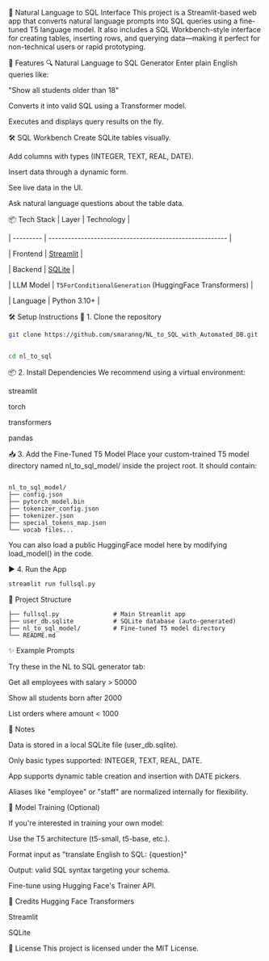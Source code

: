 🧠 Natural Language to SQL Interface
This project is a Streamlit-based web app that converts natural language prompts into SQL queries using a fine-tuned T5 language model. It also includes a SQL Workbench-style interface for creating tables, inserting rows, and querying data—making it perfect for non-technical users or rapid prototyping.



🚀 Features
🔍 Natural Language to SQL Generator
Enter plain English queries like:

"Show all students older than 18"

Converts it into valid SQL using a Transformer model.

Executes and displays query results on the fly.

🛠️ SQL Workbench
Create SQLite tables visually.

Add columns with types (INTEGER, TEXT, REAL, DATE).

Insert data through a dynamic form.

See live data in the UI.

Ask natural language questions about the table data.

📦 Tech Stack
| Layer     | Technology                                              |


| --------- | ------------------------------------------------------- |


| Frontend  | [Streamlit](https://streamlit.io/)                      |


| Backend   | [SQLite](https://sqlite.org/index.html)                 |


| LLM Model | `T5ForConditionalGeneration` (HuggingFace Transformers) |


| Language  | Python 3.10+                                            |


🛠️ Setup Instructions
🔧 1. Clone the repository
```bash
git clone https://github.com/smaranng/NL_to_SQL_with_Automated_DB.git


cd nl_to_sql
```

📦 2. Install Dependencies
We recommend using a virtual environment:

streamlit


torch


transformers


pandas


📥 3. Add the Fine-Tuned T5 Model
Place your custom-trained T5 model directory named nl_to_sql_model/ inside the project root. It should contain:
```

nl_to_sql_model/
├── config.json
├── pytorch_model.bin
├── tokenizer_config.json
├── tokenizer.json
├── special_tokens_map.json
└── vocab files...

```
You can also load a public HuggingFace model here by modifying load_model() in the code.

▶️ 4. Run the App
```bash
streamlit run fullsql.py
```

📁 Project Structure

```
├── fullsql.py               # Main Streamlit app
├── user_db.sqlite           # SQLite database (auto-generated)
├── nl_to_sql_model/         # Fine-tuned T5 model directory
└── README.md
```

✨ Example Prompts


Try these in the NL to SQL generator tab:

Get all employees with salary > 50000

Show all students born after 2000

List orders where amount < 1000

🔐 Notes


Data is stored in a local SQLite file (user_db.sqlite).

Only basic types supported: INTEGER, TEXT, REAL, DATE.

App supports dynamic table creation and insertion with DATE pickers.

Aliases like "employee" or "staff" are normalized internally for flexibility.

🧠 Model Training (Optional)


If you're interested in training your own model:

Use the T5 architecture (t5-small, t5-base, etc.).

Format input as "translate English to SQL: {question}"

Output: valid SQL syntax targeting your schema.

Fine-tune using Hugging Face's Trainer API.


🙌 Credits
Hugging Face Transformers

Streamlit

SQLite


📄 License
This project is licensed under the MIT License.
